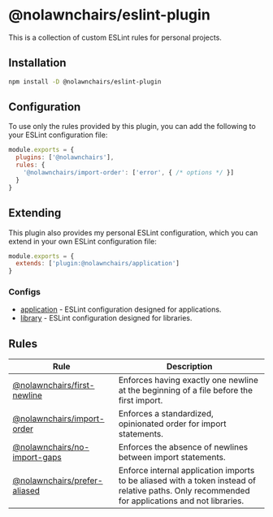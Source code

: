
# @nolawnchairs/eslint-plugin

This is a collection of custom ESLint rules for personal projects.

## Installation

```bash
npm install -D @nolawnchairs/eslint-plugin
```

## Configuration

To use only the rules provided by this plugin, you can add the following to your ESLint configuration file:

```js
module.exports = {
  plugins: ['@nolawnchairs'],
  rules: {
    '@nolawnchairs/import-order': ['error', { /* options */ }]
  }
}
```

## Extending

This plugin also provides my personal ESLint configuration, which you can extend in your own ESLint configuration file:

```js
module.exports = {
  extends: ['plugin:@nolawnchairs/application']
}
```

### Configs

* [application](./src/configs/application/README.md) - ESLint configuration designed for applications.
* [library](./src/configs/library/README.md) - ESLint configuration designed for libraries.


## Rules

| Rule | Description |
| ---- | ----------- |
| [@nolawnchairs/first-newline](./src/rules/first-newline/README.md) | Enforces having exactly one newline at the beginning of a file before the first import. |
| [@nolawnchairs/import-order](./src/rules/import-order/README.md) | Enforces a standardized, opinionated order for import statements. |
| [@nolawnchairs/no-import-gaps](./src/rules/no-import-gaps/README.md) | Enforces the absence of newlines between import statements. |
| [@nolawnchairs/prefer-aliased](./src/rules/prefer-aliased/README.md) | Enforce internal application imports to be aliased with a token instead of relative paths. Only recommended for applications and not libraries. |
